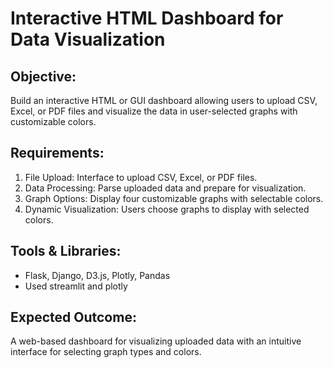 # Interactive HTML Dashboard for Data Visualization 

## Objective:
Build an interactive HTML or GUI dashboard allowing users to upload CSV, Excel, or PDF files and 
visualize the data in user-selected graphs with customizable colors.

## Requirements:
1. File Upload: Interface to upload CSV, Excel, or PDF files. 
2. Data Processing: Parse uploaded data and prepare for visualization. 
3. Graph Options: Display four customizable graphs with selectable colors. 
4. Dynamic Visualization: Users choose graphs to display with selected colors. 

## Tools & Libraries: 
* Flask, Django, D3.js, Plotly, Pandas 
* Used streamlit and plotly

## Expected Outcome:
A web-based dashboard for visualizing uploaded data with an intuitive interface for 
selecting graph types and colors.